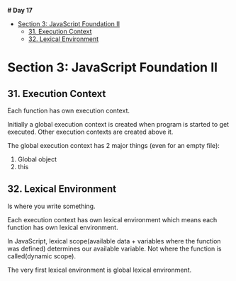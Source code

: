 **# Day 17**

- [Section 3: JavaScript Foundation II](#section-3-javascript-foundation-ii)
  - [31. Execution Context](#31-execution-context)
  - [32. Lexical Environment](#32-lexical-environment)

# Section 3: JavaScript Foundation II

## 31. Execution Context

Each function has own execution context.

Initially a global execution context is created when program is started to get executed. Other execution contexts are created above it.

The global execution context has 2 major things (even for an empty file):

1. Global object
2. this

## 32. Lexical Environment

Is where you write something.

Each execution context has own lexical environment which means each function has own lexical environment.

In JavaScript, lexical scope(available data + variables where the function was defined) determines our available variable. Not where the function is called(dynamic scope).

The very first lexical environment is global lexical environment.

